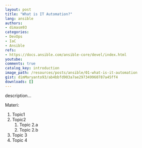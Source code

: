 ```yaml
---
layout: post
title: "What is IT Automation?"
lang: ansible
authors:
- dimasm93
categories:
- DevOps
- IaC
- Ansible
refs: 
- https://docs.ansible.com/ansible-core/devel/index.html
youtube: 
comments: true
catalog_key: introduction
image_path: /resources/posts/ansible/01-what-is-it-automation
gist: dimMaryanto93/ab4bbfd903a7ae297349960787a45ff4
downloads: []
---
```



description...

<!--more-->

Materi: 

1. Topic1
2. Topic2
    1. Topic 2.a
    2. Topic 2.b
3. Topic 3
4. Topic 4